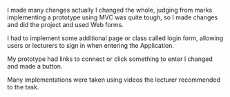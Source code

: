 I made many changes actually I changed the whole, judging from marks implementing a prototype using MVC was quite tough, so I made changes and did the project and used Web forms. 

I had to implement some additional page or class called login form, allowing users or lecturers to sign in when entering the Application. 

My prototype had links to connect or click something to enter I changed and made a button. 

Many implementations were taken using videos the lecturer recommended to the task. 
